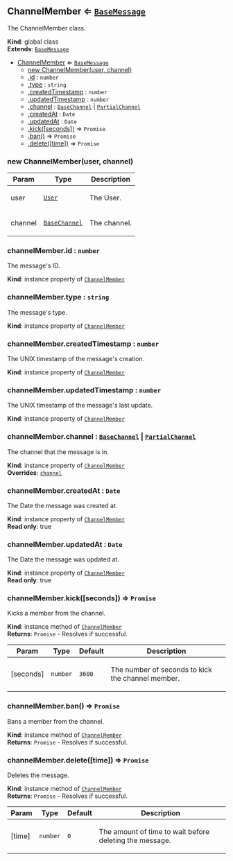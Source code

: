 <a name="ChannelMember"></a>

## ChannelMember ⇐ [<code>BaseMessage</code>](#BaseMessage)
The ChannelMember class.

**Kind**: global class  
**Extends**: [<code>BaseMessage</code>](#BaseMessage)  

* [ChannelMember](#ChannelMember) ⇐ [<code>BaseMessage</code>](#BaseMessage)
    * [new ChannelMember(user, channel)](#new_ChannelMember_new)
    * [.id](#BaseMessage+id) : <code>number</code>
    * [.type](#BaseMessage+type) : <code>string</code>
    * [.createdTimestamp](#BaseMessage+createdTimestamp) : <code>number</code>
    * [.updatedTimestamp](#BaseMessage+updatedTimestamp) : <code>number</code>
    * [.channel](#BaseMessage+channel) : [<code>BaseChannel</code>](#BaseChannel) \| [<code>PartialChannel</code>](#PartialChannel)
    * [.createdAt](#BaseMessage+createdAt) : <code>Date</code>
    * [.updatedAt](#BaseMessage+updatedAt) : <code>Date</code>
    * [.kick([seconds])](#ChannelMember+kick) ⇒ <code>Promise</code>
    * [.ban()](#ChannelMember+ban) ⇒ <code>Promise</code>
    * [.delete([time])](#BaseMessage+delete) ⇒ <code>Promise</code>

<a name="new_ChannelMember_new"></a>

### new ChannelMember(user, channel)
<table>
  <thead>
    <tr>
      <th>Param</th><th>Type</th><th>Description</th>
    </tr>
  </thead>
  <tbody>
<tr>
    <td>user</td><td><code><a href="#User">User</a></code></td><td><p>The User.</p>
</td>
    </tr><tr>
    <td>channel</td><td><code><a href="#BaseChannel">BaseChannel</a></code></td><td><p>The channel.</p>
</td>
    </tr>  </tbody>
</table>

<a name="BaseMessage+id"></a>

### channelMember.id : <code>number</code>
The message's ID.

**Kind**: instance property of [<code>ChannelMember</code>](#ChannelMember)  
<a name="BaseMessage+type"></a>

### channelMember.type : <code>string</code>
The message's type.

**Kind**: instance property of [<code>ChannelMember</code>](#ChannelMember)  
<a name="BaseMessage+createdTimestamp"></a>

### channelMember.createdTimestamp : <code>number</code>
The UNIX timestamp of the message's creation.

**Kind**: instance property of [<code>ChannelMember</code>](#ChannelMember)  
<a name="BaseMessage+updatedTimestamp"></a>

### channelMember.updatedTimestamp : <code>number</code>
The UNIX timestamp of the message's last update.

**Kind**: instance property of [<code>ChannelMember</code>](#ChannelMember)  
<a name="BaseMessage+channel"></a>

### channelMember.channel : [<code>BaseChannel</code>](#BaseChannel) \| [<code>PartialChannel</code>](#PartialChannel)
The channel that the message is in.

**Kind**: instance property of [<code>ChannelMember</code>](#ChannelMember)  
**Overrides**: [<code>channel</code>](#BaseMessage+channel)  
<a name="BaseMessage+createdAt"></a>

### channelMember.createdAt : <code>Date</code>
The Date the message was created at.

**Kind**: instance property of [<code>ChannelMember</code>](#ChannelMember)  
**Read only**: true  
<a name="BaseMessage+updatedAt"></a>

### channelMember.updatedAt : <code>Date</code>
The Date the message was updated at.

**Kind**: instance property of [<code>ChannelMember</code>](#ChannelMember)  
**Read only**: true  
<a name="ChannelMember+kick"></a>

### channelMember.kick([seconds]) ⇒ <code>Promise</code>
Kicks a member from the channel.

**Kind**: instance method of [<code>ChannelMember</code>](#ChannelMember)  
**Returns**: <code>Promise</code> - Resolves if successful.  
<table>
  <thead>
    <tr>
      <th>Param</th><th>Type</th><th>Default</th><th>Description</th>
    </tr>
  </thead>
  <tbody>
<tr>
    <td>[seconds]</td><td><code>number</code></td><td><code>3600</code></td><td><p>The number of seconds to kick the channel member.</p>
</td>
    </tr>  </tbody>
</table>

<a name="ChannelMember+ban"></a>

### channelMember.ban() ⇒ <code>Promise</code>
Bans a member from the channel.

**Kind**: instance method of [<code>ChannelMember</code>](#ChannelMember)  
**Returns**: <code>Promise</code> - Resolves if successful.  
<a name="BaseMessage+delete"></a>

### channelMember.delete([time]) ⇒ <code>Promise</code>
Deletes the message.

**Kind**: instance method of [<code>ChannelMember</code>](#ChannelMember)  
**Returns**: <code>Promise</code> - Resolves if successful.  
<table>
  <thead>
    <tr>
      <th>Param</th><th>Type</th><th>Default</th><th>Description</th>
    </tr>
  </thead>
  <tbody>
<tr>
    <td>[time]</td><td><code>number</code></td><td><code>0</code></td><td><p>The amount of time to wait before deleting the message.</p>
</td>
    </tr>  </tbody>
</table>

